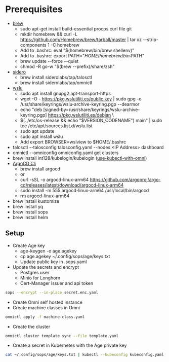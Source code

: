 # Prerequisites
- [brew](https://docs.brew.sh/Homebrew-on-Linux)
  - sudo apt-get install build-essential procps curl file git
  - mkdir homebrew && curl -L https://github.com/Homebrew/brew/tarball/master | tar xz --strip-components 1 -C homebrew
  - Add to .bashrc: eval "$(homebrew/bin/brew shellenv)"
  - Add to .bashrc: export PATH="$HOME/homebrew/bin:$PATH"
  - brew update --force --quiet
  - chmod -R go-w "$(brew --prefix)/share/zsh"
- [sidero](https://github.com/siderolabs/homebrew-tap) 
  - brew install siderolabs/tap/talosctl
  - brew install siderolabs/tap/omnictl
- [wslu](https://wslutiliti.es/wslu/install.html)
  - sudo apt install gnupg2 apt-transport-https
  - wget -O - https://pkg.wslutiliti.es/public.key | sudo gpg -o /usr/share/keyrings/wslu-archive-keyring.pgp --dearmor
  - echo "deb [signed-by=/usr/share/keyrings/wslu-archive-keyring.pgp] https://pkg.wslutiliti.es/debian \
  - $(. /etc/os-release && echo "$VERSION_CODENAME") main" | sudo tee /etc/apt/sources.list.d/wslu.list
  - sudo apt update
  - sudo apt install wslu
  - Add export BROWSER=wslview to $HOME/.bashrc
- talosctl --talosconfig talosconfig.yaml --nodes \<IP Address> dashboard
- omnictl --omniconfig omniconfig.yaml get clusters
- brew install int128/kubelogin/kubelogin ([use-kubectl-with-omni](https://omni.siderolabs.com/how-to-guides/use-kubectl-with-omni))
- [ArgoCD Cli](https://argo-cd.readthedocs.io/en/stable/cli_installation/)
  - brew install argocd
  - or
  - curl -sSL -o argocd-linux-arm64 https://github.com/argoproj/argo-cd/releases/latest/download/argocd-linux-arm64
  - sudo install -m 555 argocd-linux-arm64 /usr/local/bin/argocd
  - rm argocd-linux-arm64
- brew install kustomize
- brew install yq
- brew install sops
- brew install helm

## Setup
- Create Age key
  - age-keygen -o age.agekey
  - cp age.agekey ~/.config/sops/age/keys.txt
  - Update public key in .sops.yaml
- Update the secrets and encrypt
  - Postgres user
  - Minio for Longhorn
  - Cert-Manager issuer and api token
```bash
sops --encrypt --in-place secret.enc.yaml
```
- Create Omni self hosted instance
- Create machine classes in Omni
```bash
omnictl apply -f machine-class.yaml
```
- Create the cluster
```bash
omnictl cluster template sync --file template.yaml
```
- Create a secret in Kubernetes with the Age private key
```bash
cat ~/.config/sops/age/keys.txt | kubectl --kubeconfig kubeconfig.yaml create secret generic sops-age --namespace=argocd --from-file=keys.txt=/dev/stdin
```
